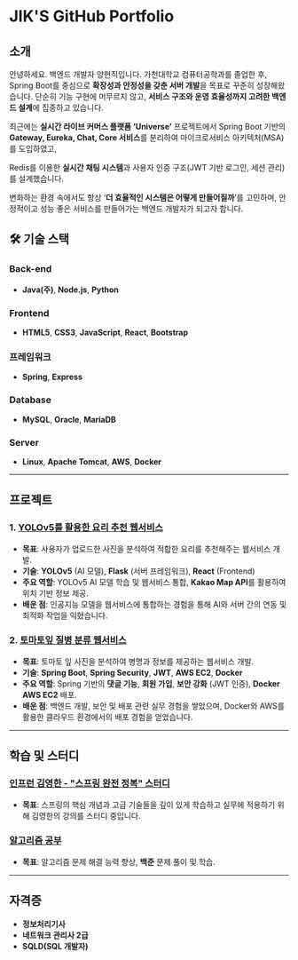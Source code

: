 # JIK'S GitHub Portfolio

## **소개**
안녕하세요. 백엔드 개발자 양현직입니다. 가천대학교 컴퓨터공학과를 졸업한 후, Spring Boot를 중심으로 **확장성과 안정성을 갖춘 서버 개발**을 목표로 꾸준히 성장해왔습니다.
단순히 기능 구현에 머무르지 않고, **서비스 구조와 운영 효율성까지 고려한 백엔드 설계**에 집중하고 있습니다.

최근에는 **실시간 라이브 커머스 플랫폼 ‘Universe’** 프로젝트에서 Spring Boot 기반의 **Gateway, Eureka, Chat, Core 서비스**를 분리하여 마이크로서비스 아키텍처(MSA)를 도입하였고,

Redis를 이용한 **실시간 채팅 시스템**과 사용자 인증 구조(JWT 기반 로그인, 세션 관리)를 설계했습니다.

변화하는 환경 속에서도 항상 ‘**더 효율적인 시스템은 어떻게 만들어질까**’를 고민하며, 안정적이고 성능 좋은 서비스를 만들어가는 백엔드 개발자가 되고자 합니다.

## 🛠 **기술 스택**

### **Back-end**

- **Java(주)**, **Node.js**,  **Python**

### **Frontend**

- **HTML5**, **CSS3**, **JavaScript**, **React**, **Bootstrap**

### **프레임워크**

- **Spring**, **Express**

### **Database**
- **MySQL**, **Oracle**, **MariaDB**

### **Server**

- **Linux**, **Apache Tomcat**, **AWS**, **Docker**


---

## **프로젝트**

### **1. [YOLOv5를 활용한 요리 추천 웹서비스](https://github.com/Gachon-Project)**
- **목표**: 사용자가 업로드한 사진을 분석하여 적합한 요리를 추천해주는 웹서비스 개발.
- **기술**: **YOLOv5** (AI 모델), **Flask** (서버 프레임워크), **React** (Frontend)
- **주요 역할**: YOLOv5 AI 모델 학습 및 웹서비스 통합, **Kakao Map API**를 활용하여 위치 기반 정보 제공.
- **배운 점**: 인공지능 모델을 웹서비스에 통합하는 경험을 통해 AI와 서버 간의 연동 및 최적화 작업을 익혔습니다.

### **2. [토마토잎 질병 분류 웹서비스](https://github.com/JiksGit/TomatoSpring)**
- **목표**: 토마토 잎 사진을 분석하여 병명과 정보를 제공하는 웹서비스 개발.
- **기술**: **Spring Boot**, **Spring Security**, **JWT**, **AWS EC2**, **Docker**
- **주요 역할**: Spring 기반의 **댓글 기능**, **회원 가입**, **보안 강화** (JWT 인증), **Docker AWS EC2** 배포.
- **배운 점**: 백엔드 개발, 보안 및 배포 관련 실무 경험을 쌓았으며, Docker와 AWS를 활용한 클라우드 환경에서의 배포 경험을 얻었습니다.

---

## **학습 및 스터디**

### **[인프런 김영한 - "스프링 완전 정복" 스터디](https://github.com/Inflearn-Springboot)**
- **목표**: 스프링의 핵심 개념과 고급 기술들을 깊이 있게 학습하고 실무에 적용하기 위해 김영한의 강의를 스터디 중입니다.

### **[알고리즘 공부](https://github.com/JiksGit/Java-CodingTest)**
- **목표**: 알고리즘 문제 해결 능력 향상, **백준** 문제 풀이 및 학습.

---

## **자격증**

- **정보처리기사**
- **네트워크 관리사 2급**
- **SQLD(SQL 개발자)**

